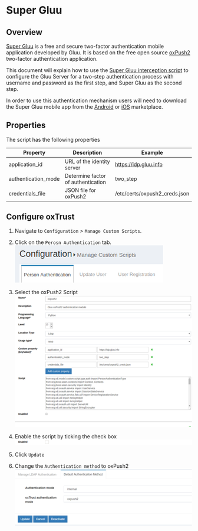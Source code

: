 # Super Gluu
## Overview
[Super Gluu](https://super.gluu.org) is a free and secure two-factor authentication mobile application developed by Gluu. It is based on the free open source [oxPush2](https://github.com/GluuFederation/oxPush2) two-factor authentication application. 

This document will explain how to use the [Super Gluu interception script](https://github.com/GluuFederation/oxAuth/blob/master/Server/integrations/super_gluu/SuperGluuExternalAuthenticator.py) to configure the Gluu Server for a two-step authentication process with username and password as the first step, and Super Gluu as the second step. 

In order to use this authentication mechanism users will need to download the Super Gluu mobile app from the [Android](https://play.google.com/store/apps/details?id=gluu.super.gluu) or [iOS](https://itunes.apple.com/us/app/super-gluu/id1093479646?ls=1&mt=8)  marketplace. 

## Properties
The script has the following properties

|	Property	|	Description		|	Example	|
|-----------------------|-------------------------------|---------------|
|application_id		|URL of the identity server	|https://idp.gluu.info|
|authentication_mode	|Determine factor of authentication|two_step|
|credentials_file	|JSON file for oxPush2 		|/etc/certs/oxpush2_creds.json|

## Configure oxTrust

1. Navigate to `Configuration` > `Manage Custom Scripts`.               

2. Click on the `Perosn Authentication` tab.              
![person-auth](../img/admin-guide/multi-factor/person-auth.png)

3. Select the oxPush2 Script                  
![oxpush2-script](../img/admin-guide/multi-factor/oxpush2-script.png)

4. Enable the script by ticking the check box          
![enable](../img/admin-guide/enable.png)
 
5. Click `Update`         

6. Change the `Authentication method` to oxPush2       
![oxpush2](../img/admin-guide/multi-factor/oxpush2.png)
